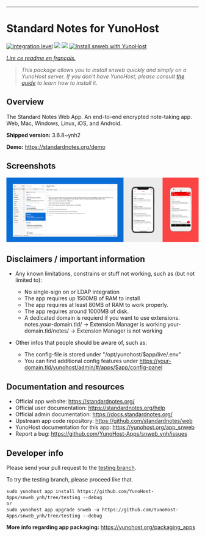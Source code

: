

---

<!--
N.B.: This README was automatically generated by https://github.com/YunoHost/apps/tree/master/tools/README-generator
It shall NOT be edited by hand.
-->

# Standard Notes for YunoHost

[![Integration level](https://dash.yunohost.org/integration/snweb.svg)](https://dash.yunohost.org/appci/app/snweb) ![](https://ci-apps.yunohost.org/ci/badges/snweb.status.svg)  ![](https://ci-apps.yunohost.org/ci/badges/snweb.maintain.svg)
[![Install snweb with YunoHost](https://install-app.yunohost.org/install-with-yunohost.svg)](https://install-app.yunohost.org/?app=snweb)

*[Lire ce readme en français.](./README_fr.md)*

> *This package allows you to install snweb quickly and simply on a YunoHost server.
If you don't have YunoHost, please consult [the guide](https://yunohost.org/#/install) to learn how to install it.*

## Overview

The Standard Notes Web App. An end-to-end encrypted note-taking app. Web, Mac, Windows, Linux, iOS, and Android.

**Shipped version:** 3.6.8~ynh2

**Demo:** https://standardnotes.org/demo


## Screenshots


   ![](./doc/screenshots/standard_notes.png)




## Disclaimers / important information

* Any known limitations, constrains or stuff not working, such as (but not limited to):
    * No single-sign on or LDAP integration
    * The app requires up 1500MB of RAM to install
    * The app requires at least 80MB of RAM to work properly.
    * The app requires around 1000MB of disk.
    * A dedicated domain is requierd if you want to use extensions.
      notes.your-domain.tld/ -> Extension Manager is working
      your-domain.tld/notes/ -> Extension Manager is not working

* Other infos that people should be aware of, such as:
    * The config-file is stored under "/opt/yunohost/$app/live/.env"
    * You can find additional config features under https://your-domain.tld/yunohost/admin/#/apps/$app/config-panel



## Documentation and resources

* Official app website: https://standardnotes.org/
* Official user documentation: https://standardnotes.org/help
* Official admin documentation: https://docs.standardnotes.org/
* Upstream app code repository:  https://github.com/standardnotes/web
* YunoHost documentation for this app: https://yunohost.org/app_snweb
* Report a bug: https://github.com/YunoHost-Apps/snweb_ynh/issues

## Developer info

Please send your pull request to the [testing branch](https://github.com/YunoHost-Apps/snweb_ynh/tree/testing).

To try the testing branch, please proceed like that.
```
sudo yunohost app install https://github.com/YunoHost-Apps/snweb_ynh/tree/testing --debug
or
sudo yunohost app upgrade snweb -u https://github.com/YunoHost-Apps/snweb_ynh/tree/testing --debug
```

**More info regarding app packaging:** https://yunohost.org/packaging_apps
